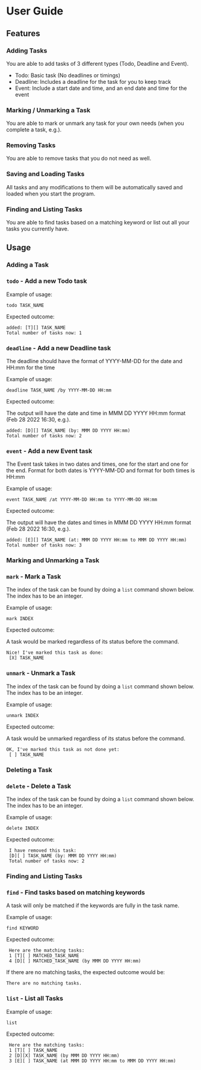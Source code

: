 # User Guide

## Features 

### Adding Tasks

You are able to add tasks of 3 different types (Todo, Deadline and Event).
- Todo: Basic task (No deadlines or timings)
- Deadline: Includes a deadline for the task for you to keep track
- Event: Include a start date and time, and an end date and time for the event

### Marking / Unmarking a Task

You are able to mark or unmark any task for your own needs (when you complete a task, e.g.).

### Removing Tasks
You are able to remove tasks that you do not need as well.

### Saving and Loading Tasks
All tasks and any modifications to them will be automatically saved and loaded when you start the program.
### Finding and Listing Tasks
You are able to find tasks based on a matching keyword or list out all your tasks you currently have.
## Usage

### Adding a Task
### `todo` - Add a new Todo task


Example of usage: 

`todo TASK_NAME`

Expected outcome: 


```
added: [T][] TASK_NAME
Total number of tasks now: 1
```

### `deadline` - Add a new Deadline task

The deadline should have the format of YYYY-MM-DD for the date and HH:mm for the time

Example of usage:

`deadline TASK_NAME /by YYYY-MM-DD HH:mm`

Expected outcome:

The output will have the date and time in MMM DD YYYY HH:mm format (Feb 28 2022 16:30, e.g.).
```
added: [D][] TASK_NAME (by: MMM DD YYYY HH:mm)
Total number of tasks now: 2
```

### `event` - Add a new Event task

The Event task takes in two dates and times, one for the start and one for the end.
Format for both dates is YYYY-MM-DD and format for both times is HH:mm

Example of usage:

`event TASK_NAME /at YYYY-MM-DD HH:mm to YYYY-MM-DD HH:mm`

Expected outcome:

The output will have the dates and times in MMM DD YYYY HH:mm format (Feb 28 2022 16:30, e.g.).
```
added: [E][] TASK_NAME (at: MMM DD YYYY HH:mm to MMM DD YYYY HH:mm)
Total number of tasks now: 3
```
### Marking and Unmarking a Task
### `mark` - Mark a Task

The index of the task can be found by doing a `list` command shown below.
The index has to be an integer.

Example of usage:

`mark INDEX`

Expected outcome:

A task would be marked regardless of its status before the command.
```
Nice! I've marked this task as done:
 [X] TASK_NAME
```

### `unmark` - Unmark a Task

The index of the task can be found by doing a `list` command shown below.
The index has to be an integer.

Example of usage:

`unmark INDEX`

Expected outcome:

A task would be unmarked regardless of its status before the command.
```
OK, I've marked this task as not done yet:
 [ ] TASK_NAME
```
### Deleting a Task
### `delete` - Delete a Task

The index of the task can be found by doing a `list` command shown below.
The index has to be an integer.

Example of usage:

`delete INDEX`

Expected outcome:

```
 I have removed this task:
 [D][ ] TASK_NAME (by: MMM DD YYYY HH:mm)
 Total number of tasks now: 2
```
### Finding and Listing Tasks
### `find` - Find tasks based on matching keywords

A task will only be matched if the keywords are fully in the task name.

Example of usage:

`find KEYWORD`

Expected outcome:

```
 Here are the matching tasks:
 1 [T][ ] MATCHED_TASK_NAME
 4 [D][ ] MATCHED_TASK_NAME (by MMM DD YYYY HH:mm)
```
If there are no matching tasks, the expected outcome would be:
```
There are no matching tasks.
```
### `list` - List all Tasks


Example of usage:

`list`

Expected outcome:

```
 Here are the matching tasks:
 1 [T][ ] TASK_NAME
 2 [D][X] TASK_NAME (by MMM DD YYYY HH:mm)
 3 [E][ ] TASK_NAME (at MMM DD YYYY HH:mm to MMM DD YYYY HH:mm)
```

